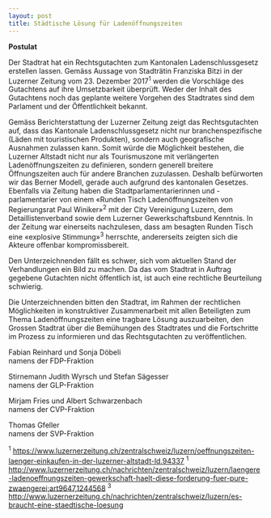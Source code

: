 ```yaml
---
layout: post
title: Städtische Lösung für Ladenöffnungszeiten 
---
```


**Postulat**

Der Stadtrat hat ein Rechtsgutachten zum Kantonalen Ladenschlussgesetz erstellen lassen. Gemäss Aussage von Stadträtin Franziska Bitzi in der Luzerner Zeitung vom 23. Dezember 2017<sup>1</sup> werden die Vorschläge des Gutachtens auf ihre Umsetzbarkeit überprüft. Weder der Inhalt des Gutachtens noch das geplante weitere Vorgehen des Stadtrates sind dem Parlament und der Öffentlichkeit bekannt.

Gemäss Berichterstattung der Luzerner Zeitung zeigt das Rechtsgutachten auf, dass das Kantonale Ladenschlussgesetz nicht nur branchenspezifische (Läden mit touristischen Produkten), sondern auch geografische Ausnahmen zulassen kann. Somit würde die Möglichkeit bestehen, die Luzerner Altstadt nicht nur als Tourismuszone mit verlängerten Ladenöffnungszeiten zu definieren, sondern generell breitere Öffnungszeiten auch für andere Branchen zuzulassen. Deshalb befürworten wir das Berner Modell, gerade auch aufgrund des kantonalen Gesetzes.
Ebenfalls via Zeitung haben die Stadtparlamentarierinnen und -parlamentarier von einem «Runden Tisch Ladenöffnungszeiten von Regierungsrat Paul Winiker»<sup>2</sup> mit der City Vereinigung Luzern, dem Detaillistenverband sowie dem Luzerner Gewerkschaftsbund Kenntnis. In der Zeitung war einerseits nachzulesen, dass am besagten Runden Tisch eine «explosive Stimmung»<sup>3</sup> herrschte, andererseits zeigten sich die Akteure offenbar kompromissbereit.

Den Unterzeichnenden fällt es schwer, sich vom aktuellen Stand der Verhandlungen ein Bild zu machen. Da das vom Stadtrat in Auftrag gegebene Gutachten nicht öffentlich ist, ist auch eine rechtliche Beurteilung schwierig.

Die Unterzeichnenden bitten den Stadtrat, im Rahmen der rechtlichen Möglichkeiten in konstruktiver Zusammenarbeit mit allen Beteiligten zum Thema Ladenöffnungszeiten eine tragbare Lösung auszuarbeiten, den Grossen Stadtrat über die Bemühungen des Stadtrates und die Fortschritte im Prozess zu informieren und das Rechtsgutachten zu veröffentlichen.

Fabian Reinhard und Sonja Döbeli  
namens der FDP-Fraktion

Stirnemann Judith Wyrsch und Stefan Sägesser  
namens der GLP-Fraktion
 
Mirjam Fries und Albert Schwarzenbach  
namens der CVP-Fraktion

Thomas Gfeller  
namens der SVP-Fraktion

<sup>1</sup> https://www.luzernerzeitung.ch/zentralschweiz/luzern/oeffnungszeiten-laenger-einkaufen-in-der-luzerner-altstadt-ld.94337
<sup>1</sup> http://www.luzernerzeitung.ch/nachrichten/zentralschweiz/luzern/laengere-ladenoeffnungszeiten-gewerkschaft-haelt-diese-forderung-fuer-pure-zwaengerei;art9647,1244568
<sup>3</sup> http://www.luzernerzeitung.ch/nachrichten/zentralschweiz/luzern/es-braucht-eine-staedtische-loesung
